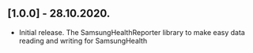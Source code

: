 ## [1.0.0] - 28.10.2020.

* Initial release. The SamsungHealthReporter library to make easy data reading and writing for SamsungHealth